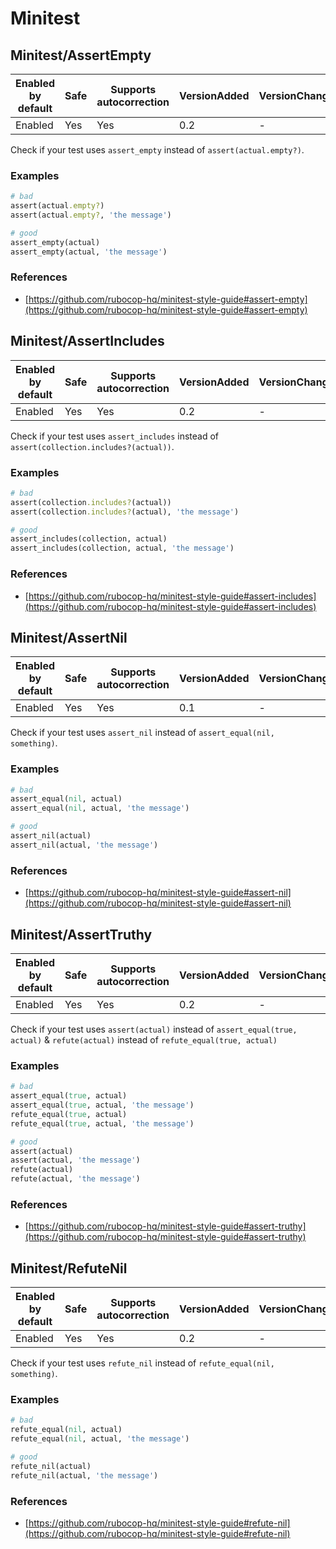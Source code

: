 # Minitest

## Minitest/AssertEmpty

Enabled by default | Safe | Supports autocorrection | VersionAdded | VersionChanged
--- | --- | --- | --- | ---
Enabled | Yes | Yes  | 0.2 | -

Check if your test uses `assert_empty` instead of `assert(actual.empty?)`.

### Examples

```ruby
# bad
assert(actual.empty?)
assert(actual.empty?, 'the message')

# good
assert_empty(actual)
assert_empty(actual, 'the message')
```

### References

* [https://github.com/rubocop-hq/minitest-style-guide#assert-empty](https://github.com/rubocop-hq/minitest-style-guide#assert-empty)

## Minitest/AssertIncludes

Enabled by default | Safe | Supports autocorrection | VersionAdded | VersionChanged
--- | --- | --- | --- | ---
Enabled | Yes | Yes  | 0.2 | -

Check if your test uses `assert_includes`
instead of `assert(collection.includes?(actual))`.

### Examples

```ruby
# bad
assert(collection.includes?(actual))
assert(collection.includes?(actual), 'the message')

# good
assert_includes(collection, actual)
assert_includes(collection, actual, 'the message')
```

### References

* [https://github.com/rubocop-hq/minitest-style-guide#assert-includes](https://github.com/rubocop-hq/minitest-style-guide#assert-includes)

## Minitest/AssertNil

Enabled by default | Safe | Supports autocorrection | VersionAdded | VersionChanged
--- | --- | --- | --- | ---
Enabled | Yes | Yes  | 0.1 | -

Check if your test uses `assert_nil` instead of `assert_equal(nil, something)`.

### Examples

```ruby
# bad
assert_equal(nil, actual)
assert_equal(nil, actual, 'the message')

# good
assert_nil(actual)
assert_nil(actual, 'the message')
```

### References

* [https://github.com/rubocop-hq/minitest-style-guide#assert-nil](https://github.com/rubocop-hq/minitest-style-guide#assert-nil)

## Minitest/AssertTruthy

Enabled by default | Safe | Supports autocorrection | VersionAdded | VersionChanged
--- | --- | --- | --- | ---
Enabled | Yes | Yes  | 0.2 | -

Check if your test uses `assert(actual)`
instead of `assert_equal(true, actual)` &
`refute(actual)` instead of `refute_equal(true, actual)`

### Examples

```ruby
# bad
assert_equal(true, actual)
assert_equal(true, actual, 'the message')
refute_equal(true, actual)
refute_equal(true, actual, 'the message')

# good
assert(actual)
assert(actual, 'the message')
refute(actual)
refute(actual, 'the message')
```

### References

* [https://github.com/rubocop-hq/minitest-style-guide#assert-truthy](https://github.com/rubocop-hq/minitest-style-guide#assert-truthy)

## Minitest/RefuteNil

Enabled by default | Safe | Supports autocorrection | VersionAdded | VersionChanged
--- | --- | --- | --- | ---
Enabled | Yes | Yes  | 0.2 | -

Check if your test uses `refute_nil` instead of `refute_equal(nil, something)`.

### Examples

```ruby
# bad
refute_equal(nil, actual)
refute_equal(nil, actual, 'the message')

# good
refute_nil(actual)
refute_nil(actual, 'the message')
```

### References

* [https://github.com/rubocop-hq/minitest-style-guide#refute-nil](https://github.com/rubocop-hq/minitest-style-guide#refute-nil)
